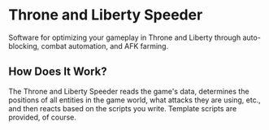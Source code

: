 # Throne and Liberty Speeder
Software for optimizing your gameplay in Throne and Liberty through auto-blocking, combat automation, and AFK farming.
## How Does It Work?
The Throne and Liberty Speeder reads the game's data, determines the positions of all entities in the game world, what attacks they are using, etc., and then reacts based on the scripts you write. Template scripts are provided, of course.
